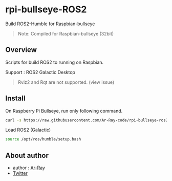 # rpi-bullseye-ROS2

Build ROS2-Humble for Raspbian-bullseye

> Note: Compiled for Raspbian-bullseye (32bit)

## Overview

Scripts for build ROS2 to running on Raspbian.

Support : ROS2 Galactic Desktop

> Rviz2 and Rqt are not supported. (view issue)


<!-- 
## Build

On Raspberry Pi Bullseye

```bash
git clone https://github.com/Ar-Ray-code/rpi-bullseye-ros2.git -b galactic
cd rpi-bullseye-ros2
bash build.bash $HOME
> password
``` -->

<!-- Load ROS2

```bash
source $HOME/galactic/setup.bash
``` -->

## Install

On Raspberry Pi Bullseye, run only following command.

```bash
curl -s https://raw.githubusercontent.com/Ar-Ray-code/rpi-bullseye-ros2/main/install.bash | bash
```

Load ROS2 (Galactic)

```bash
source /opt/ros/humble/setup.bash
```

## About author

- author : [Ar-Ray](https://github.com/Ar-Ray-code)
- [Twitter](https://twitter.com/Ray255Ar)
